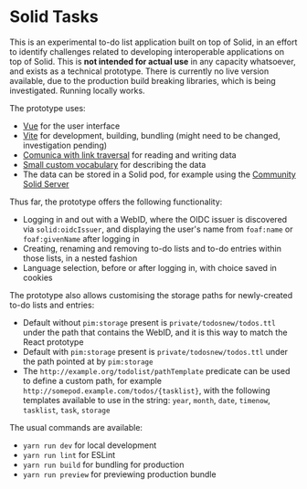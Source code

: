 # Solid Tasks

This is an experimental to-do list application built on top of Solid, in an effort to identify challenges related to developing interoperable applications on top of Solid. This is **not intended for actual use** in any capacity whatsoever, and exists as a technical prototype. There is currently no live version available, due to the production build breaking libraries, which is being investigated. Running locally works.

The prototype uses:

* [Vue](https://vuejs.org/) for the user interface
* [Vite](https://vitejs.dev/) for development, building, bundling (might need to be changed, investigation pending)
* [Comunica with link traversal](https://github.com/comunica/comunica-feature-link-traversal) for reading and writing data
* [Small custom vocabulary](https://github.com/SolidLabResearch/solid-todo-app-react/tree/main/ontology) for describing the data
* The data can be stored in a Solid pod, for example using the [Community Solid Server](https://github.com/CommunitySolidServer/CommunitySolidServer)

Thus far, the prototype offers the following functionality:

* Logging in and out with a WebID, where the OIDC issuer is discovered via `solid:oidcIssuer`, and displaying the user's name from `foaf:name` or `foaf:givenName` after logging in
* Creating, renaming and removing to-do lists and to-do entries within those lists, in a nested fashion
* Language selection, before or after logging in, with choice saved in cookies

The prototype also allows customising the storage paths for newly-created to-do lists and entries:

* Default without `pim:storage` present is `private/todosnew/todos.ttl` under the path that contains the WebID, and it is this way to match the React prototype
* Default with `pim:storage` present is `private/todosnew/todos.ttl` under the path pointed at by `pim:storage`
* The `http://example.org/todolist/pathTemplate` predicate can be used to define a custom path, for example `http://somepod.example.com/todos/{tasklist}`, with the following templates available to use in the string: `year`, `month`, `date`, `timenow`, `tasklist`, `task`, `storage`

The usual commands are available:

* `yarn run dev` for local development
* `yarn run lint` for ESLint
* `yarn run build` for bundling for production
* `yarn run preview` for previewing production bundle
